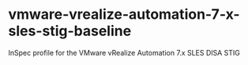 # vmware-vrealize-automation-7-x-sles-stig-baseline
InSpec profile for the VMware vRealize Automation 7.x SLES DISA STIG

